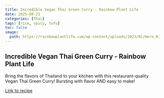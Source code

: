 ```yaml
---
title: Incredible Vegan Thai Green Curry - Rainbow Plant Life
date: 2025-08-21
categories: [Thai]
tags: [rice, spicy, tofu]
toc: false
image:
  path: https://rainbowplantlife.com/wp-content/uploads/2023/01/Hero_03_Vegan-Thai-Green-Curry-1.jpg
---
```


## Incredible Vegan Thai Green Curry - Rainbow Plant Life

  Bring the flavors of Thailand to your kitchen with this restaurant-quality Vegan Thai Green Curry! Bursting with flavor AND easy to make!

  [Link to recipe](https://rainbowplantlife.com/vegan-thai-green-curry/)

  
